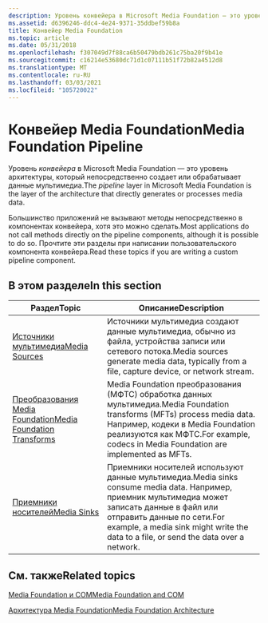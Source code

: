 ```yaml
---
description: Уровень конвейера в Microsoft Media Foundation — это уровень архитектуры, который непосредственно создает или обрабатывает данные мультимедиа.
ms.assetid: d6396246-ddc4-4e24-9371-35ddbef59b8a
title: Конвейер Media Foundation
ms.topic: article
ms.date: 05/31/2018
ms.openlocfilehash: f307049d7f88ca6b50479bdb261c75ba20f9b41e
ms.sourcegitcommit: c16214e53680dc71d1c07111b51f72b82a4512d8
ms.translationtype: MT
ms.contentlocale: ru-RU
ms.lasthandoff: 03/03/2021
ms.locfileid: "105720022"
---
```

# <a name="media-foundation-pipeline"></a><span data-ttu-id="cce48-103">Конвейер Media Foundation</span><span class="sxs-lookup"><span data-stu-id="cce48-103">Media Foundation Pipeline</span></span>

<span data-ttu-id="cce48-104">Уровень *конвейера* в Microsoft Media Foundation — это уровень архитектуры, который непосредственно создает или обрабатывает данные мультимедиа.</span><span class="sxs-lookup"><span data-stu-id="cce48-104">The *pipeline* layer in Microsoft Media Foundation is the layer of the architecture that directly generates or processes media data.</span></span>

<span data-ttu-id="cce48-105">Большинство приложений не вызывают методы непосредственно в компонентах конвейера, хотя это можно сделать.</span><span class="sxs-lookup"><span data-stu-id="cce48-105">Most applications do not call methods directly on the pipeline components, although it is possible to do so.</span></span> <span data-ttu-id="cce48-106">Прочтите эти разделы при написании пользовательского компонента конвейера.</span><span class="sxs-lookup"><span data-stu-id="cce48-106">Read these topics if you are writing a custom pipeline component.</span></span>

## <a name="in-this-section"></a><span data-ttu-id="cce48-107">В этом разделе</span><span class="sxs-lookup"><span data-stu-id="cce48-107">In this section</span></span>



| <span data-ttu-id="cce48-108">Раздел</span><span class="sxs-lookup"><span data-stu-id="cce48-108">Topic</span></span>                                                                     | <span data-ttu-id="cce48-109">Описание</span><span class="sxs-lookup"><span data-stu-id="cce48-109">Description</span></span>                                                                                                                           |
|---------------------------------------------------------------------------|---------------------------------------------------------------------------------------------------------------------------------------|
| [<span data-ttu-id="cce48-110">Источники мультимедиа</span><span class="sxs-lookup"><span data-stu-id="cce48-110">Media Sources</span></span>](media-sources.md)<br/>                             | <span data-ttu-id="cce48-111">Источники мультимедиа создают данные мультимедиа, обычно из файла, устройства записи или сетевого потока.</span><span class="sxs-lookup"><span data-stu-id="cce48-111">Media sources generate media data, typically from a file, capture device, or network stream.</span></span> <br/>                              |
| [<span data-ttu-id="cce48-112">Преобразования Media Foundation</span><span class="sxs-lookup"><span data-stu-id="cce48-112">Media Foundation Transforms</span></span>](media-foundation-transforms.md)<br/> | <span data-ttu-id="cce48-113">Media Foundation преобразования (МФТС) обработка данных мультимедиа.</span><span class="sxs-lookup"><span data-stu-id="cce48-113">Media Foundation transforms (MFTs) process media data.</span></span> <span data-ttu-id="cce48-114">Например, кодеки в Media Foundation реализуются как МФТС.</span><span class="sxs-lookup"><span data-stu-id="cce48-114">For example, codecs in Media Foundation are implemented as MFTs.</span></span> <br/>   |
| [<span data-ttu-id="cce48-115">Приемники носителей</span><span class="sxs-lookup"><span data-stu-id="cce48-115">Media Sinks</span></span>](media-sinks.md)<br/>                                 | <span data-ttu-id="cce48-116">Приемники носителей используют данные мультимедиа.</span><span class="sxs-lookup"><span data-stu-id="cce48-116">Media sinks consume media data.</span></span> <span data-ttu-id="cce48-117">Например, приемник мультимедиа может записать данные в файл или отправить данные по сети.</span><span class="sxs-lookup"><span data-stu-id="cce48-117">For example, a media sink might write the data to a file, or send the data over a network.</span></span><br/> |



 

## <a name="related-topics"></a><span data-ttu-id="cce48-118">См. также</span><span class="sxs-lookup"><span data-stu-id="cce48-118">Related topics</span></span>

<dl> <dt>

[<span data-ttu-id="cce48-119">Media Foundation и COM</span><span class="sxs-lookup"><span data-stu-id="cce48-119">Media Foundation and COM</span></span>](media-foundation-and-com.md)
</dt> <dt>

[<span data-ttu-id="cce48-120">Архитектура Media Foundation</span><span class="sxs-lookup"><span data-stu-id="cce48-120">Media Foundation Architecture</span></span>](media-foundation-architecture.md)
</dt> </dl>

 

 




